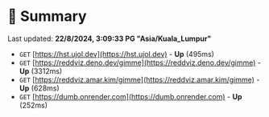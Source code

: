 # 📖 Summary
Last updated: **22/8/2024, 3:09:33 PG "Asia/Kuala_Lumpur"**

- `GET` [https://hst.ujol.dev](https://hst.ujol.dev) - **Up** (495ms)
- `GET` [https://reddviz.deno.dev/gimme](https://reddviz.deno.dev/gimme) - **Up** (3312ms)
- `GET` [https://reddviz.amar.kim/gimme](https://reddviz.amar.kim/gimme) - **Up** (628ms)
- `GET` [https://dumb.onrender.com](https://dumb.onrender.com) - **Up** (252ms)
